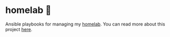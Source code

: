 homelab 🔬
===

Ansible playbooks for managing my [homelab](https://www.reddit.com/r/homelab/). You can read more about this project [here](https://ryanrishi.com/projects/homelab).

